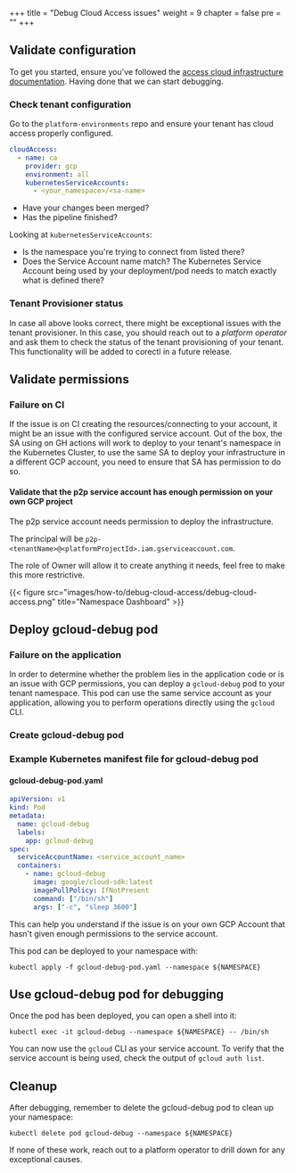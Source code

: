 +++
title = "Debug Cloud Access issues"
weight = 9
chapter = false
pre = ""
+++


## Validate configuration

To get you started, ensure you've followed the [access cloud infrastructure documentation](/reference/accessing-cloud-infra).
Having done that we can start debugging.

### Check tenant configuration

Go to the `platform-environments` repo and ensure your tenant has cloud access properly configured.

```yaml
cloudAccess:
  - name: ca
    provider: gcp
    environment: all
    kubernetesServiceAccounts:
      - <your_namespace>/<sa-name>
```

* Have your changes been merged?
* Has the pipeline finished?

Looking at `kubernetesServiceAccounts`:

* Is the namespace you're trying to connect from listed there?
* Does the Service Account name match? The Kubernetes Service Account being used by your deployment/pod needs to match exactly what is defined there?

### Tenant Provisioner status

In case all above looks correct, there might be exceptional issues with the tenant provisioner. In this case, you should reach
out to a *platform operator* and ask them to check the status of the tenant provisioning of your tenant. This functionality will be added to corectl in
a future release.

## Validate permissions

### Failure on CI

If the issue is on CI creating the resources/connecting to your account, it might be an issue with the configured service account.
Out of the box, the SA using on GH actions will work to deploy to your tenant's namespace in the Kubernetes Cluster, to use the same SA to deploy your infrastructure
in a different GCP account, you need to ensure that SA has permission to do so.

#### Validate that the p2p service account has enough permission on your own GCP project

The p2p service account needs permission to deploy the infrastructure.

The principal will be `p2p-<tenantName>@<platformProjectId>.iam.gserviceaccount.com`.

The role of Owner will allow it to create anything it needs, feel free to make this more restrictive.

{{< figure src="images/how-to/debug-cloud-access/debug-cloud-access.png" title="Namespace Dashboard" >}}

## Deploy gcloud-debug pod

### Failure on the application

In order to determine whether the problem lies in the application code or is an issue with GCP permissions, you can
deploy a `gcloud-debug` pod to your tenant namespace. This pod can use the same service account as your application,
allowing you to perform operations directly using the `gcloud` CLI.

### Create gcloud-debug pod

### Example Kubernetes manifest file for gcloud-debug pod

#### gcloud-debug-pod.yaml

```yaml
apiVersion: v1
kind: Pod
metadata:
  name: gcloud-debug
  labels:
    app: gcloud-debug
spec:
  serviceAccountName: <service_account_name>
  containers:
    - name: gcloud-debug
      image: google/cloud-sdk:latest
      imagePullPolicy: IfNotPresent
      command: ["/bin/sh"]
      args: ["-c", "sleep 3600"]
```

This can help you understand if the issue is on your own GCP Account that hasn't given enough permissions to the service account.

This pod can be deployed to your namespace with:

```shell
kubectl apply -f gcloud-debug-pod.yaml --namespace ${NAMESPACE}
```

## Use gcloud-debug pod for debugging

Once the pod has been deployed, you can open a shell into it:

```shell
kubectl exec -it gcloud-debug --namespace ${NAMESPACE} -- /bin/sh
```

You can now use the `gcloud` CLI as your service account. To verify that the service account is being used, check the
output of `gcloud auth list`.

## Cleanup

After debugging, remember to delete the gcloud-debug pod to clean up your namespace:

```shell
kubectl delete pod gcloud-debug --namespace ${NAMESPACE}
```

If none of these work, reach out to a platform operator to drill down for any exceptional causes.
